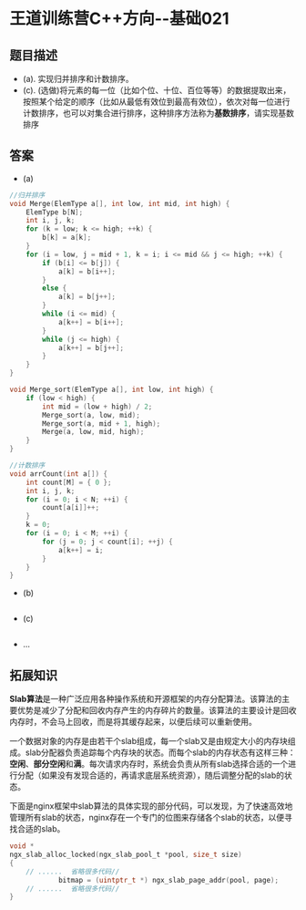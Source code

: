 # 王道训练营C++方向--基础021

## 题目描述

- (a). 实现归并排序和计数排序。
-  (c). (选做)将元素的每一位（比如个位、十位、百位等等）的数据提取出来，按照某个给定的顺序（比如从最低有效位到最高有效位），依次对每一位进行计数排序，也可以对集合进行排序，这种排序方法称为**基数排序**，请实现基数排序

## 答案

- (a)

```c
//归并排序
void Merge(ElemType a[], int low, int mid, int high) {
	ElemType b[N];
	int i, j, k;
	for (k = low; k <= high; ++k) {
		b[k] = a[k];
	}
	for (i = low, j = mid + 1, k = i; i <= mid && j <= high; ++k) {
		if (b[i] <= b[j]) {
			a[k] = b[i++];
		}
		else {
			a[k] = b[j++];
		}
		while (i <= mid) {
			a[k++] = b[i++];
		}
		while (j <= high) {
			a[k++] = b[j++];
		}
	}
}

void Merge_sort(ElemType a[], int low, int high) {
	if (low < high) {
		int mid = (low + high) / 2;
		Merge_sort(a, low, mid);
		Merge_sort(a, mid + 1, high);
		Merge(a, low, mid, high);
	}
}

//计数排序
void arrCount(int a[]) {
	int count[M] = { 0 };
	int i, j, k;
	for (i = 0; i < N; ++i) {
		count[a[i]]++;
	}
	k = 0;
	for (i = 0; i < M; ++i) {
		for (j = 0; j < count[i]; ++j) {
			a[k++] = i;
		}
	}
}


```

- (b)

```c

```

- (c)

```c

```

- ...

## 拓展知识

**Slab算法**是一种广泛应用各种操作系统和开源框架的内存分配算法。该算法的主要优势是减少了分配和回收内存产生的内存碎片的数量。该算法的主要设计是回收内存时，不会马上回收，而是将其缓存起来，以便后续可以重新使用。

一个数据对象的内存是由若干个slab组成，每一个slab又是由规定大小的内存块组成。slab分配器负责追踪每个内存块的状态。而每个slab的内存状态有这样三种：**空闲**、**部分空闲**和**满**。每次请求内存时，系统会负责从所有slab选择合适的一个进行分配（如果没有发现合适的，再请求底层系统资源），随后调整分配的slab的状态。

下面是nginx框架中slab算法的具体实现的部分代码，可以发现，为了快速高效地管理所有slab的状态，nginx存在一个专门的位图来存储各个slab的状态，以便寻找合适的slab。

```c
void *
ngx_slab_alloc_locked(ngx_slab_pool_t *pool, size_t size)
{
	// ......  省略很多代码// 
            bitmap = (uintptr_t *) ngx_slab_page_addr(pool, page);
	// ......  省略很多代码//
}

```



